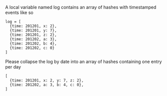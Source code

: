 A local variable named log contains an array of hashes with timestamped events like so

    log = [
      {time: 201201, x: 2},
      {time: 201201, y: 7},
      {time: 201201, z: 2},
      {time: 201202, a: 3},
      {time: 201202, b: 4},
      {time: 201202, c: 0}
    ]

Please collapse the log by date into an array of hashes containing one entry per day

    [
      {time: 201201, x: 2, y: 7, z: 2},
      {time: 201202, a: 3, b: 4, c: 0},
    ]
